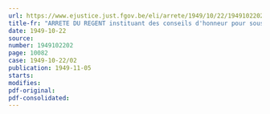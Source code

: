 ```yaml
---
url: https://www.ejustice.just.fgov.be/eli/arrete/1949/10/22/1949102202/justel
title-fr: "ARRETE DU REGENT instituant des conseils d'honneur pour sous-officiers de carrière"
date: 1949-10-22
source:
number: 1949102202
page: 10082
case: 1949-10-22/02
publication: 1949-11-05
starts:
modifies:
pdf-original:
pdf-consolidated:
---
```


